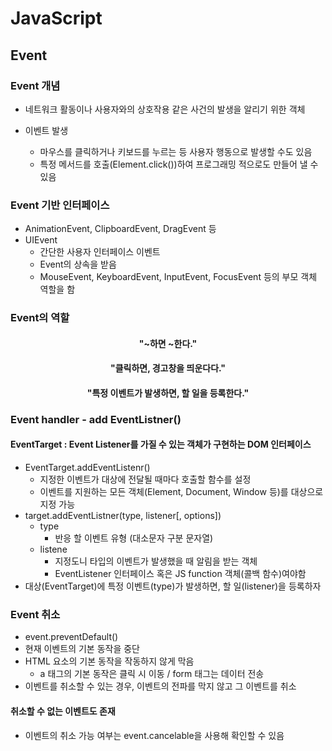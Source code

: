 # JavaScript

## Event

### Event 개념

- 네트워크 활동이나 사용자와의 상호작용 같은 사건의 발생을 알리기 위한 객체

- 이벤트 발생

  - 마우스를 클릭하거나 키보드를 누르는 등 사용자 행동으로 발생할 수도 있음
  - 특정 메서드를 호출(Element.click())하여 프로그래밍 적으로도 만들어 낼 수 있음 

  

### Event 기반 인터페이스

- AnimationEvent, ClipboardEvent, DragEvent 등
- UIEvent
  - 간단한 사용자 인터페이스 이벤트
  - Event의 상속을 받음
  - MouseEvent, KeyboardEvent, InputEvent, FocusEvent 등의 부모 객체 역할을 함 

### Event의 역할

#### <div align="center"> "~하면 ~한다."

#### <div align="center"> "클릭하면, 경고창을 띄운다다."

#### <div align="center"> "특정 이벤트가 발생하면, 할 일을 등록한다."



### Event handler - add EventListner()

#### EventTarget : Event Listener를 가질 수 있는 객체가 구현하는 DOM 인터페이스 

- EventTarget.addEventListenr()
  - 지정한 이벤트가 대상에 전달될 때마다 호출할 함수를 설정
  - 이벤트를 지원하는 모든 객체(Element, Document, Window 등)를 대상으로 지정 가능 
- target.addEventListner(type, listener[, options])
  - type
    - 반응 할 이벤트 유형 (대소문자 구분 문자열)
  - listene
    - 지정도니 타입의 이벤트가 발생했을 때 알림을 받는 객체
    - EventListener 인터페이스 혹은 JS function 객체(콜백 함수)여야함 
- 대상(EventTarget)에 특정 이벤트(type)가 발생하면, 할 일(listener)을 등록하자 



### Event 취소

- event.preventDefault()
- 현재 이벤트의 기본 동작을 중단 
- HTML 요소의 기본 동작을 작동하지 않게 막음
  - a 태그의 기본 동작은 클릭 시 이동 / form 태그는 데이터 전송 
- 이벤트를 취소할 수 있는 경우, 이벤트의 전파를 막지 않고 그 이벤트를 취소 

#### 취소할 수 없는 이벤트도 존재

- 이벤트의 취소 가능 여부는 event.cancelable을 사용해 확인할 수 있음 

